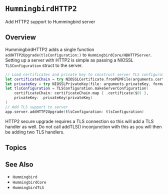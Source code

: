 # ``HummingbirdHTTP2``

Add HTTP2 support to Hummingbird server

## Overview

HummingbirdHTTP2 adds a single function `addHTTP2Upgrade(tlsConfiguration:)` to ``HummingbirdCore/HBHTTPServer``. Setting up a server with HTTP2 is simple as passing a NIOSSL `TLSConfiguration` struct to the server.

```swift
// Load certificates and private key to construct server TLS configuration
let certificateChain = try NIOSSLCertificate.fromPEMFile(arguments.certificateChain)
let privateKey = try NIOSSLPrivateKey(file: arguments.privateKey, format: .pem)
let tlsConfiguration = TLSConfiguration.makeServerConfiguration(
    certificateChain: certificateChain.map { .certificate($0) },
    privateKey: .privateKey(privateKey)
)
// Add TLS support to server
app.server.addHTTP2Upgrade(tlsConfiguration: tlsConfiguration)
```

HTTP2 secure upgrade requires a TLS connection so this will add a TLS handler as well. Do not call addTLS() inconjunction with this as you will then be adding two TLS handlers.

## Topics

## See Also

- ``Hummingbird``
- ``HummingbirdCore``
- ``HummingbirdTLS``